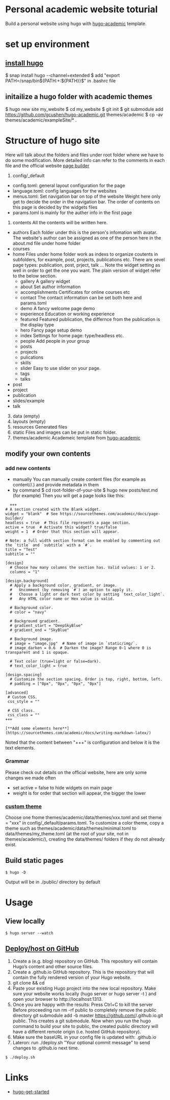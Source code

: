 # Personal academic website toturial
Build a personal website using hugo with [hugo-academic](https://github.com/gcushen/hugo-academic) template.

# set up environment
## [install hugo](https://github.com/gohugoio/hugo/releases)
$ snap install hugo --channel=extended
$ add "export PATH=/snap/bin${PATH:+:${PATH}}$" in .bashrc file

## initailize a hugo folder with academic themes
$ hugo new site my_website
$ cd my_website
$ git init
$ git submodule add https://github.com/gcushen/hugo-academic.git themes/academic
$ cp -av themes/academic/exampleSite/* .

# Structure of hugo site 
Here will talk about the folders and files under root folder where we have to do some modification. More detailed info can refer to the comments in each file and the official website [page builder](https://sourcethemes.com/academic/docs/page-builder/#)
1. config/_default
- config.toml: general layout configuration for the page
- language.toml: config languages for the websites
- menus.toml: Set navigation bar on top of the website
  Weight here only get to decide the order in the navigation bar. The order of contents on this page is decided by the widgets files
- params.toml is mainly for the auther info in the first page
   
1. contents
  All the contents will be written here.
- authors
  Each folder under this is the person's infomation with avatar. The website's author can be assigned as one of the person here in the about.md file under home folder
- courses
- home
  Files under home folder work as indexs to organize coutents in subfolders, for example, post, projects, publications etc. There are sevel page types: publication, post, prject, talk ... Note the widget setting as well in order to get the one you want. The plain version of widget refer to the below section.
  - gallery
  A gallery widget
  - about
  Set author information
  - accomplishments
  Certificates for online courses etc
  - contact
  The contact information can be set both here and params.toml
  - demo
  A fancy welcome page demo
  - experience
  Education or working experience
  - featured
  Featured publication, the differnce from the publication is the display type
  - hero
  Fancy page setup demo
  - index
  Settings for home page: type/headless etc.
  - people
  Add people in your group
  - posts
  - projects
  - pulications
  - skills
  - slider
  Easy to use slider on your page.
  - tags
  - talks
- post
- project
- publication
- slides/example
- talk

3. data (empty)
4. layouts (empty)
5. resources
   Generated files
6. static
  Files and images can be put in static folder.
7. themes/academic
   Academeic template from [hugo-academic](https://github.com/gcushen/hugo-academic)
   
## modify your own contents 
### add new contents
- manually
  You can manually create content files (for example as content/<CATEGORY>/<FILE>.<FORMAT>) and provide metadata in them
- by command
  $ cd root-folder-of-your-site
  $ hugo new posts/test.md (for example)
  Then you will get a page looks like this:
``` 
  +++
# A section created with the Blank widget.
widget = "blank"  # See https://sourcethemes.com/academic/docs/page-builder/ 
headless = true  # This file represents a page section.
active = true  # Activate this widget? true/false
weight = 1  # Order that this section will appear.

# Note: a full width section format can be enabled by commenting out the `title` and `subtitle` with a `#`.
title = "Test"
subtitle = ""

[design]
  # Choose how many columns the section has. Valid values: 1 or 2.
  columns = "1"

[design.background]
  # Apply a background color, gradient, or image.
  #   Uncomment (by removing `#`) an option to apply it.
  #   Choose a light or dark text color by setting `text_color_light`.
  #   Any HTML color name or Hex value is valid.

  # Background color.
  # color = "navy"
  
  # Background gradient.
  # gradient_start = "DeepSkyBlue"
  # gradient_end = "SkyBlue"
  
  # Background image.
  # image = "image.jpg"  # Name of image in `static/img/`.
  # image_darken = 0.6  # Darken the image? Range 0-1 where 0 is transparent and 1 is opaque.

  # Text color (true=light or false=dark).
  # text_color_light = true

[design.spacing]
  # Customize the section spacing. Order is top, right, bottom, left.
  # padding = ["0px", "0px", "0px", "0px"]

[advanced]
 # Custom CSS. 
 css_style = ""
 
 # CSS class.
 css_class = ""
+++

[**Add some elements here**](https://sourcethemes.com/academic/docs/writing-markdown-latex/)
```

Noted that the content between "+++" is configuration and below it is the text elements.

### Grammar
Please check out details on the official website, here are only some changes we made often 
- set active = false to hide widgets on main page
- weight  is for order that section will appear, the bigger the lower

### [custom theme](https://sourcethemes.com/academic/docs/customization/#custom-theme)
Choose one frome themes/academic/data/themes/xxx.toml and set theme = "xxx" in config/_default/params.toml. To customize a color theme, copy a theme such as themes/academic/data/themes/minimal.toml to data/themes/my_theme.toml (at the root of your site, not in themes/academic/), creating the data/themes/ folders if they do not already exist.
## Build static pages
```
$ hugo -D
```
Output will be in ./public/ directory by default

# Usage
## View locally
```
$ hugo server --watch
```
## [Deploy/host on GitHub](https://gohugo.io/hosting-and-deployment/hosting-on-github/)
1. Create a <YOUR-PROJECT> (e.g. blog) repository on GitHub. This repository will contain Hugo’s content and other source files.
2. Create a <USERNAME>.github.io GitHub repository. This is the repository that will contain the fully rendered version of your Hugo website.
3. git clone <YOUR-PROJECT-URL> && cd <YOUR-PROJECT>
4. Paste your existing Hugo project into the new local <YOUR-PROJECT> repository. Make sure your website works locally (hugo server or hugo server -t <YOURTHEME>) and open your browser to http://localhost:1313.
5. Once you are happy with the results:
Press Ctrl+C to kill the server
Before proceeding run rm -rf public to completely remove the public directory
git submodule add -b master https://github.com/<USERNAME>/<USERNAME>.github.io.git public. This creates a git submodule. Now when you run the hugo command to build your site to public, the created public directory will have a different remote origin (i.e. hosted GitHub repository).
7. Make sure the baseURL in your config file is updated with: <USERNAME>.github.io
8. Lateron: run ./deploy.sh "Your optional commit message" to send changes to <USERNAME>.github.io next time.
```
$ ./deploy.sh
```
# Links
- [hugo-get-started](https://gohugo.io/getting-started/)